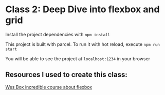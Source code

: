 # Class 2: Deep Dive into flexbox and grid

Install the project dependencies with
`npm install`

This project is built with parcel. To run it with hot reload, execute `npm run start`

You will be able to see the project at `localhost:1234` in your browser

## Resources I used to create this class:

[Wes Box incredible course about flexbox](https://www.youtube.com/playlist?list=PLu8EoSxDXHP7xj_y6NIAhy0wuCd4uVdid)